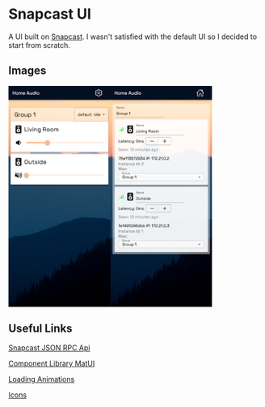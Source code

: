 # Snapcast UI

A UI built on [Snapcast](https://github.com/badaix/snapcast). I wasn't satisfied with the default UI so I decided to start from scratch.

## Images

<div style="display:flex;">
  <img src="https://raw.githubusercontent.com/ConnorsApps/snapcast-ui/main/demo/home.png" alt="Home Page" style="width: 40%;">
  <img src="https://raw.githubusercontent.com/ConnorsApps/snapcast-ui/main/demo/settings.png" alt="Settings Page" style="width: 40%;">
</div>

## Useful Links

[Snapcast JSON RPC Api](https://github.com/badaix/snapcast/blob/master/doc/json_rpc_api/control.md)

[Component Library MatUI](https://mui.com/material-ui/react-button/)

[Loading Animations](https://cssloaders.github.io/)

[Icons](https://react-icons.github.io/react-icons)
